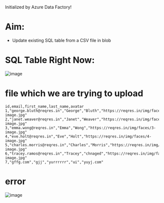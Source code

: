 Initialized by Azure Data Factory!

# Aim: 
- Update existing SQL table from  a CSV file in blob

# SQL Table Right Now: 
![image](https://github.com/Trainer-AJ/adf-pipelines/assets/90054101/2c8edb69-9cc3-43fe-8803-b6ed8087623f)

# file which we are trying to upload
```csv
id,email,first_name,last_name,avatar
1,"george.bluth@reqres.in","George","Bluth","https://reqres.in/img/faces/1-image.jpg"
2,"janet.weaver@reqres.in","Janet","Weaver","https://reqres.in/img/faces/2-image.jpg"
3,"emma.wong@reqres.in","Emma","Wong","https://reqres.in/img/faces/3-image.jpg"
4,"eve.holt@reqres.in","Eve","Holt","https://reqres.in/img/faces/4-image.jpg"
5,"charles.morris@reqres.in","Charles","Morris","https://reqres.in/img/faces/5-image.jpg"
6,"tracey.ramos@reqres.in","Tracey","chnaged","https://reqres.in/img/faces/6-image.jpg"
7,"gffg.com","gjj","yurrrrrr","ui","yuyj.com"
```

# error
![image](https://github.com/Trainer-AJ/adf-pipelines/assets/90054101/ad66c426-0f30-4a6f-84d8-dba94709f5cf)
